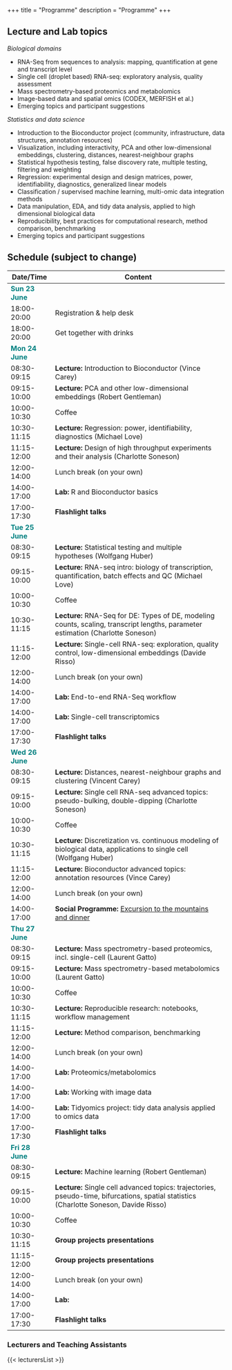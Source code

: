 +++
title = "Programme"
description = "Programme"
+++

## Lecture and Lab topics

*Biological domains*

- RNA-Seq from sequences to analysis: mapping, quantification at gene and transcript level
- Single cell (droplet based) RNA-seq: exploratory analysis, quality assessment
- Mass spectrometry-based proteomics and metabolomics
- Image-based data and spatial omics (CODEX, MERFISH et al.)
- Emerging topics and participant suggestions

*Statistics and data science*

- Introduction to the Bioconductor project (community, infrastructure, data structures, annotation resources)
- Visualization, including interactivity, PCA and other low-dimensional embeddings, clustering, distances, nearest-neighbour graphs
- Statistical hypothesis testing, false discovery rate, multiple testing, filtering and weighting
- Regression: experimental design and design matrices, power, identifiability, diagnostics, generalized linear models
- Classification / supervised machine learning, multi-omic data integration methods
- Data manipulation, EDA, and tidy data analysis, applied to high dimensional biological data
- Reproducibility, best practices for computational research, method comparison, benchmarking
- Emerging topics and participant suggestions

## Schedule (subject to change)

| Date/Time   | Content |
|-------------|---------|
| <font color="teal">**Sun 23 June**</font> | | <!-- Sunday -->
| 18:00-20:00 | Registration & help desk |
| 18:00-20:00 | Get together with drinks |
| <font color="teal">**Mon 24 June**</font> | | <!-- Monday -->
| 08:30-09:15 | **Lecture:** Introduction to Bioconductor (Vince Carey) |
| 09:15-10:00 | **Lecture:** PCA and other low-dimensional embeddings (Robert Gentleman) |
| 10:00-10:30 | Coffee |
| 10:30-11:15 | **Lecture:** Regression: power, identifiability, diagnostics (Michael Love) |
| 11:15-12:00 | **Lecture:** Design of high throughput experiments and their analysis (Charlotte Soneson) |
| 12:00-14:00 | Lunch break (on your own) |
| 14:00-17:00 | **Lab:** R and Bioconductor basics |
| 17:00-17:30 | **Flashlight talks** |
| <font color="teal">**Tue 25 June**</font> | | <!-- Tuesday -->
| 08:30-09:15 | **Lecture:** Statistical testing and multiple hypotheses (Wolfgang Huber) |
| 09:15-10:00 | **Lecture:** RNA-seq intro: biology of transcription, quantification, batch effects and QC (Michael Love) |
| 10:00-10:30 | Coffee |
| 10:30-11:15 | **Lecture:** RNA-Seq for DE: Types of DE, modeling counts, scaling, transcript lengths, parameter estimation (Charlotte Soneson) |
| 11:15-12:00 | **Lecture:** Single-cell RNA-seq: exploration, quality control, low-dimensional embeddings (Davide Risso) |
| 12:00-14:00 | Lunch break (on your own) |
| 14:00-17:00 | **Lab:** End-to-end RNA-Seq workflow |
| 14:00-17:00 | **Lab:** Single-cell transcriptomics |
| 17:00-17:30 | **Flashlight talks** |
| <font color="teal">**Wed 26 June**</font> | | <!-- Wednesday -->
| 08:30-09:15 | **Lecture:** Distances, nearest-neighbour graphs and clustering (Vincent Carey) |
| 09:15-10:00 | **Lecture:** Single cell RNA-seq advanced topics: pseudo-bulking, double-dipping (Charlotte Soneson) |
| 10:00-10:30 | Coffee |
| 10:30-11:15 | **Lecture:** Discretization vs. continuous modeling of biological data, applications to single cell (Wolfgang Huber) |
| 11:15-12:00 | **Lecture:** Bioconductor advanced topics: annotation resources (Vince Carey) |
| 12:00-14:00 | Lunch break (on your own) |
| 14:00-17:00 | **Social Programme:** [Excursion to the mountains and dinner](about/#social) |
| <font color="teal">**Thu 27 June**</font> | | <!-- Thursday -->
| 08:30-09:15 | **Lecture:** Mass spectrometry-based proteomics, incl. single-cell (Laurent Gatto) |
| 09:15-10:00 | **Lecture:** Mass spectrometry-based metabolomics (Laurent Gatto) |
| 10:00-10:30 | Coffee |
| 10:30-11:15 | **Lecture:** Reproducible research: notebooks, workflow management |
| 11:15-12:00 | **Lecture:** Method comparison, benchmarking |
| 12:00-14:00 | Lunch break (on your own) |
| 14:00-17:00 | **Lab:** Proteomics/metabolomics |
| 14:00-17:00 | **Lab:** Working with image data |
| 14:00-17:00 | **Lab:** Tidyomics project: tidy data analysis applied to omics data |
| 17:00-17:30 | **Flashlight talks** |
| <font color="teal">**Fri 28 June**</font> | | <!-- Friday -->
| 08:30-09:15 | **Lecture:** Machine learning (Robert Gentleman) |
| 09:15-10:00 | **Lecture:** Single cell advanced topics: trajectories, pseudo-time, bifurcations, spatial statistics (Charlotte Soneson, Davide Risso) |
| 10:00-10:30 | Coffee |
| 10:30-11:15 | **Group projects presentations** |
| 11:15-12:00 | **Group projects presentations** |
| 12:00-14:00 | Lunch break (on your own) |
| 14:00-17:00 | **Lab:** |
| 17:00-17:30 | **Flashlight talks** |

### Lecturers and Teaching Assistants

{{< lecturersList >}}

